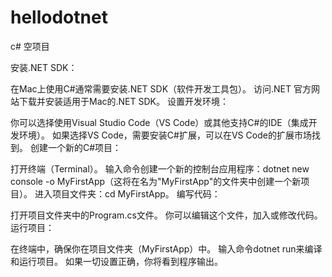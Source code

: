 # hellodotnet
 c# 空项目

安装.NET SDK：

在Mac上使用C#通常需要安装.NET SDK（软件开发工具包）。
访问.NET 官方网站下载并安装适用于Mac的.NET SDK。
设置开发环境：

你可以选择使用Visual Studio Code（VS Code）或其他支持C#的IDE（集成开发环境）。
如果选择VS Code，需要安装C#扩展，可以在VS Code的扩展市场找到。
创建一个新的C#项目：

打开终端（Terminal）。
输入命令创建一个新的控制台应用程序：dotnet new console -o MyFirstApp（这将在名为"MyFirstApp"的文件夹中创建一个新项目）。
进入项目文件夹：cd MyFirstApp。
编写代码：

打开项目文件夹中的Program.cs文件。
你可以编辑这个文件，加入或修改代码。
运行项目：

在终端中，确保你在项目文件夹（MyFirstApp）中。
输入命令dotnet run来编译和运行项目。
如果一切设置正确，你将看到程序输出。